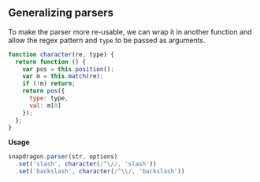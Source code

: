 ## Generalizing parsers

To make the parser more re-usable, we can wrap it in another function and allow the regex pattern and `type` to be passed as arguments.

```js
function character(re, type) {
  return function () {
    var pos = this.position();
    var m = this.match(re);
    if (!m) return;
    return pos({
      type: type,
      val: m[0]
    });
  };
}
```

**Usage**

```js
snapdragon.parser(str, options)
  .set('slash', character(/^\//, 'slash'))
  .set('backslash', character(/^\\/, 'backslash'))
```